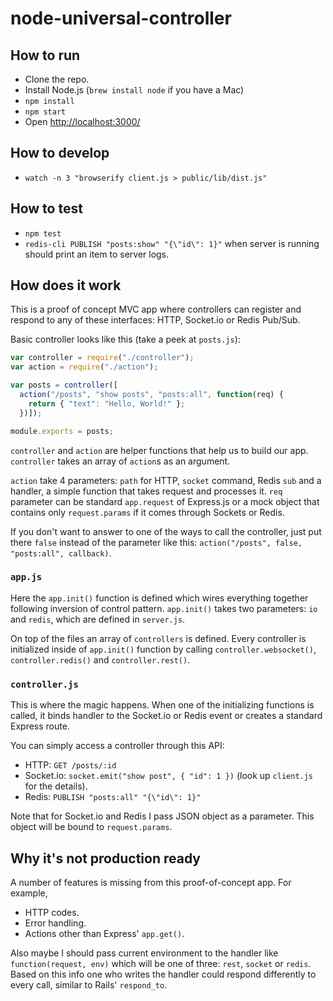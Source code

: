 # node-universal-controller

## How to run

* Clone the repo.
* Install Node.js (`brew install node` if you have a Mac)
* `npm install`
* `npm start`
* Open [http://localhost:3000/](http://localhost:3000)

## How to develop

* `watch -n 3 "browserify client.js > public/lib/dist.js"`

## How to test
* `npm test`
* `redis-cli PUBLISH "posts:show" "{\"id\": 1}"` when server is running should print an item to server logs.

## How does it work

This is a proof of concept MVC app where controllers can register and respond to any of these interfaces: HTTP, Socket.io or Redis Pub/Sub.

Basic controller looks like this (take a peek at `posts.js`):

```js
var controller = require("./controller");
var action = require("./action");

var posts = controller([
  action("/posts", "show posts", "posts:all", function(req) {
    return { "text": "Hello, World!" };
  })]);

module.exports = posts;
```

`controller` and `action` are helper functions that help us to build our app. `controller` takes an array of `action`s as an argument.

`action` take 4 parameters: `path` for HTTP, `socket` command, Redis `sub` and a handler, a simple function that takes request and processes it. `req` parameter can be standard `app.request` of Express.js or a mock object that contains only `request.params` if it comes through Sockets or Redis.

If you don't want to answer to one of the ways to call the controller, just put there `false` instead of the parameter like this: `action("/posts", false, "posts:all", callback)`.

### `app.js`

Here the `app.init()` function is defined which wires everything together following inversion of control pattern. `app.init()` takes two parameters: `io` and `redis`, which are defined in `server.js`.

On top of the files an array of `controllers` is defined. Every controller is initialized inside of `app.init()` function by calling `controller.websocket()`, `controller.redis()` and `controller.rest()`.

### `controller.js`

This is where the magic happens. When one of the initializing functions is called, it binds handler to the Socket.io or Redis event or creates a standard Express route.

You can simply access a controller through this API:
* HTTP: `GET /posts/:id`
* Socket.io: `socket.emit("show post", { "id": 1 })` (look up `client.js` for the details).
* Redis: `PUBLISH "posts:all" "{\"id\": 1}"`

Note that for Socket.io and Redis I pass JSON object as a parameter. This object will be bound to `request.params`.

## Why it's not production ready

A number of features is missing from this proof-of-concept app. For example,

* HTTP codes.
* Error handling.
* Actions other than Express' `app.get()`.

Also maybe I should pass current environment to the handler like `function(request, env)` which will be one of three: `rest`, `socket` or `redis`. Based on this info one who writes the handler could respond differently to every call, similar to Rails' `respond_to`.

